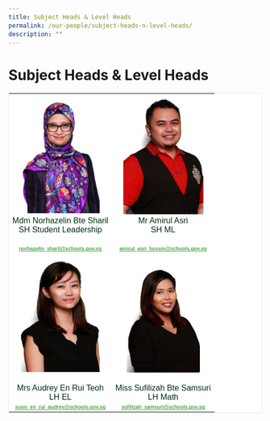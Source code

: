 ```yaml
---
title: Subject Heads & Level Heads
permalink: /our-people/subject-heads-n-level-heads/
description: ""
---
```

# **Subject Heads &amp; Level Heads**


<table style="margin: auto; outline: 0px; padding: 0px; clear: both; border: 1px solid rgb(234, 234, 234); border-collapse: collapse; color: rgb(0, 45, 19); font-family: &quot;Libre Franklin&quot;, sans-serif; font-size: 16px; font-style: normal; font-variant-ligatures: normal; font-variant-caps: normal; font-weight: 400; letter-spacing: normal; orphans: 2; text-align: left; text-transform: none; white-space: normal; widows: 2; word-spacing: 0px; -webkit-text-stroke-width: 0px; background-color: rgb(255, 255, 255); text-decoration-thickness: initial; text-decoration-style: initial; text-decoration-color: initial;" class="ive_eobj_center iveo_table ives_tab_zen"><tbody style="margin: 0px; outline: 0px; padding: 0px;"><tr><td style="margin: 0px; outline: 0px; padding: 2px; text-align: center; width: 200px;"><img style="margin: auto; outline: 0px; padding: 0px; border: none; max-width: 100%; clear: both; display: block; width: 156px; height: 232px;" class="ive_eobj_center" alt="Linda Tan Teck Ling Ms.jpg" src="/images/Staff%20Photo%202023/Norhazelin%20Binte%20Sharil%20(Mdm).jpg"></td><td style="margin: 0px; outline: 0px; padding: 2px; text-align: center; width: 200px;"><img style="margin: auto; outline: 0px; padding: 0px; border: none; max-width: 100%; clear: both; display: block; width: 159px; height: 237px;" class="ive_eobj_center" alt="Amirul Asri Bin Hussin Mr.jpg" src="/images/Amirul%20Asri%20Bin%20Hussin%20Mr.jpg"></td></tr><tr><td style="margin: 0px; outline: 0px; padding: 2px; text-align: center;">Mdm Norhazelin Bte Sharil<br style="margin: 0px; outline: 0px; padding: 0px;">SH Student Leadership<br style="margin: 0px; outline: 0px; padding: 0px;"><br style="margin: 0px; outline: 0px; padding: 0px;"><a style="margin: 0px; outline: 0px; padding: 0px; color: rgb(78, 162, 69); font-weight: 600; text-decoration: underline; font-size: x-small;" target=""
href="mailto:norhazelin_sharil@schools.gov.sg">norhazelin_sharil@schools.gov.sg</a><br style="margin: 0px; outline: 0px; padding: 0px;"></td><td style="margin: 0px; outline: 0px; padding: 2px; text-align: center;">Mr Amirul Asri<br style="margin: 0px; outline: 0px; padding: 0px;">SH ML<br style="margin: 0px; outline: 0px; padding: 0px;"><br style="margin: 0px; outline: 0px; padding: 0px;"><a style="margin: 0px; outline: 0px; padding: 0px; color: rgb(78, 162, 69); font-weight: 600; text-decoration: underline;" target="" href="mailto:amirul_asri_hussin@schools.gov.sg"><font style="margin: 0px; outline: 0px; padding: 0px;" size="1">amirul_asri_hussin@schools.gov.sg</font></a><br style="margin: 0px; outline: 0px; padding: 0px;"></td></tr><tr style="margin: 0px; outline: 0px; padding: 0px;"><td style="margin: 0px; outline: 0px; padding: 2px; text-align: center;"><img style="margin: auto; outline: 0px; padding: 0px; border: none; max-width: 100%; clear: both; display: block; width: 156px; height: 232px;" class="ive_eobj_center" alt="Audrey Suon En Rui Mrs Teoh.jpg" src="/images/Audrey%20Suon%20En%20Rui%20Mrs%20Teoh.jpg"><br style="margin: 0px; outline: 0px; padding: 0px;"></td><td style="margin: 0px; outline: 0px; padding: 2px; text-align: center;"><br style="margin: 0px; outline: 0px; padding: 0px;"><img style="margin: auto; outline: 0px; padding: 0px; border: none; max-width: 100%; clear: both; display: block; width: 145px; height: 216px;" class="ive_eobj_center" alt="Sufilizah Bte Samsuri Miss.jpg" src="/images/Sufilizah%20Bte%20Samsuri%20Miss.jpg"><br style="margin: 0px; outline: 0px; padding: 0px;"></td></tr><tr style="margin: 0px; outline: 0px; padding: 0px;"><td style="margin: 0px; outline: 0px; padding: 2px; text-align: center;">Mrs Audrey En Rui Teoh<br style="margin: 0px; outline: 0px; padding: 0px;">LH EL<br style="margin: 0px; outline: 0px; padding: 0px;"><a style="margin: 0px; outline: 0px; padding: 0px; color: rgb(78, 162, 69); font-weight: 600; text-decoration: underline; font-size: x-small;" target="" href="mailto:suon_en_rui_audrey@schools.gov.sg"></a><a style="margin: 0px; outline: 0px; padding: 0px; color: rgb(78, 162, 69); font-weight: 600; text-decoration: underline;" target="" href="mailto:sufilizah_samsuri@schools.gov.sg"><font style="margin: 0px; outline: 0px; padding: 0px;" size="1"></font></a><a style="margin: 0px; outline: 0px; padding: 0px; color: rgb(78, 162, 69); font-weight: 600; text-decoration: underline; font-size: x-small;" target="" href="mailto:suon_en_rui_audrey@schools.gov.sg">suon_en_rui_audrey@schools.gov.sg</a><br style="margin: 0px; outline: 0px; padding: 0px;"><font style="margin: 0px; outline: 0px; padding: 0px;" size="1"></font></td><td style="margin: 0px; outline: 0px; padding: 2px; text-align: center;"><a style="margin: 0px; outline: 0px; padding: 0px; color: rgb(78, 162, 69); font-weight: 600; text-decoration: underline; font-size: x-small;" target="" href="mailto:suon_en_rui_audrey@schools.gov.sg"></a>Miss Sufilizah Bte Samsuri<br style="margin: 0px; outline: 0px; padding: 0px;">LH Math<br style="margin: 0px; outline: 0px; padding: 0px;"><font style="margin: 0px; outline: 0px; padding: 0px;" size="1"><a style="margin: 0px; outline: 0px; padding: 0px; color: rgb(78, 162, 69); font-weight: 600; text-decoration: underline;" target="" href="mailto:sufilizah_samsuri@schools.gov.sg">sufilizah_samsuri@schools.gov.<wbr style="margin: 0px; outline: 0px; padding: 0px;">sg</a></font></td></tr></tbody></table>
